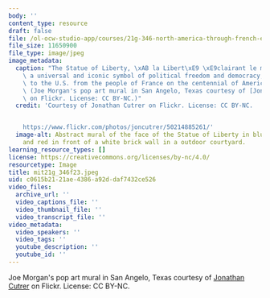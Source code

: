 ```yaml
---
body: ''
content_type: resource
draft: false
file: /ol-ocw-studio-app/courses/21g-346-north-america-through-french-eyes-fall-2023/mit21g_346f23.jpeg
file_size: 11650900
file_type: image/jpeg
image_metadata:
  caption: "The Statue of Liberty, \xAB la Libert\xE9 \xE9clairant le monde, \xBB\
    \ a universal and iconic symbol of political freedom and democracy, was a gift\
    \ to the U.S. from the people of France on the centennial of American Independence.\
    \ (Joe Morgan's pop art mural in San Angelo, Texas courtesy of [Jonathan Cutrer](https://www.flickr.com/photos/joncutrer/50214885261/)\
    \ on Flickr. License: CC BY-NC.)"
  credit: 'Courtesy of Jonathan Cutrer on Flickr. License: CC BY-NC.


    https://www.flickr.com/photos/joncutrer/50214885261/'
  image-alt: Abstract mural of the face of the Statue of Liberty in blue, green, yellow,
    and red in front of a white brick wall in a outdoor courtyard.
learning_resource_types: []
license: https://creativecommons.org/licenses/by-nc/4.0/
resourcetype: Image
title: mit21g_346f23.jpeg
uid: c0615b21-21ae-4386-a92d-daf7432ce526
video_files:
  archive_url: ''
  video_captions_file: ''
  video_thumbnail_file: ''
  video_transcript_file: ''
video_metadata:
  video_speakers: ''
  video_tags: ''
  youtube_description: ''
  youtube_id: ''
---
```

Joe Morgan's pop art mural in San Angelo, Texas courtesy of [Jonathan Cutrer](https://www.flickr.com/photos/joncutrer/50214885261/) on Flickr. License: CC BY-NC.
